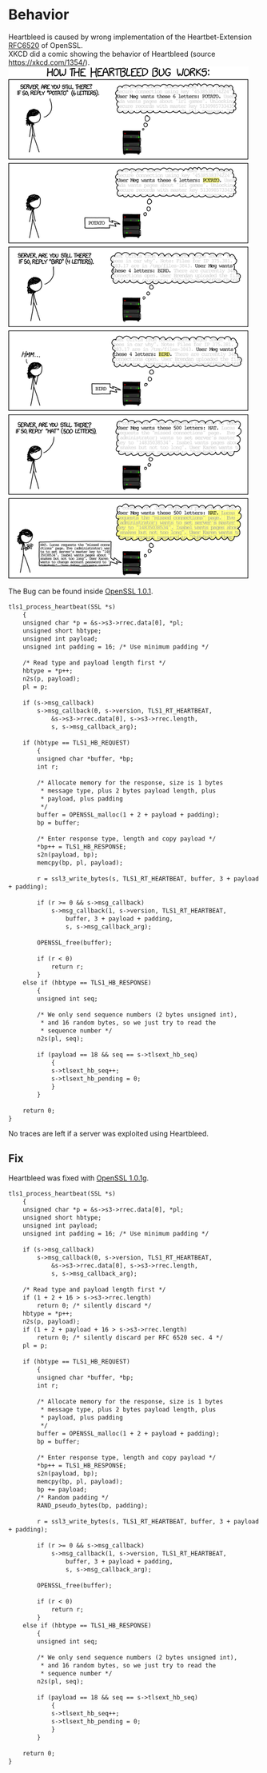 # Behavior
Heartbleed is caused by wrong implementation of the Heartbet-Extension [RFC6520](https://tools.ietf.org/html/rfc6520) of OpenSSL.  
XKCD did a comic showing the behavior of Heartbleed (source https://xkcd.com/1354/).
![XKCD Heartbleed](../assets/images/heartbleed_explanation.png)

The Bug can be found inside [OpenSSL 1.0.1](https://github.com/openssl/openssl/blob/4817504d069b4c5082161b02a22116ad75f822b1/ssl/t1_lib.c).  
```text/x-csrc{33}
tls1_process_heartbeat(SSL *s)
	{
	unsigned char *p = &s->s3->rrec.data[0], *pl;
	unsigned short hbtype;
	unsigned int payload;
	unsigned int padding = 16; /* Use minimum padding */

	/* Read type and payload length first */
	hbtype = *p++;
	n2s(p, payload);
	pl = p;

	if (s->msg_callback)
		s->msg_callback(0, s->version, TLS1_RT_HEARTBEAT,
			&s->s3->rrec.data[0], s->s3->rrec.length,
			s, s->msg_callback_arg);

	if (hbtype == TLS1_HB_REQUEST)
		{
		unsigned char *buffer, *bp;
		int r;

		/* Allocate memory for the response, size is 1 bytes
		 * message type, plus 2 bytes payload length, plus
		 * payload, plus padding
		 */
		buffer = OPENSSL_malloc(1 + 2 + payload + padding);
		bp = buffer;
		
		/* Enter response type, length and copy payload */
		*bp++ = TLS1_HB_RESPONSE;
		s2n(payload, bp);
		memcpy(bp, pl, payload);
		
		r = ssl3_write_bytes(s, TLS1_RT_HEARTBEAT, buffer, 3 + payload + padding);

		if (r >= 0 && s->msg_callback)
			s->msg_callback(1, s->version, TLS1_RT_HEARTBEAT,
				buffer, 3 + payload + padding,
				s, s->msg_callback_arg);

		OPENSSL_free(buffer);

		if (r < 0)
			return r;
		}
	else if (hbtype == TLS1_HB_RESPONSE)
		{
		unsigned int seq;
		
		/* We only send sequence numbers (2 bytes unsigned int),
		 * and 16 random bytes, so we just try to read the
		 * sequence number */
		n2s(pl, seq);
		
		if (payload == 18 && seq == s->tlsext_hb_seq)
			{
			s->tlsext_hb_seq++;
			s->tlsext_hb_pending = 0;
			}
		}

	return 0;
}
```  
No traces are left if a server was exploited using Heartbleed.  

## Fix
Heartbleed was fixed with [OpenSSL 1.0.1g](https://github.com/openssl/openssl/blob/731f431497f463f3a2a97236fe0187b11c44aead/ssl/t1_lib.c).
```text/x-csrc{13-20}
tls1_process_heartbeat(SSL *s)
	{
	unsigned char *p = &s->s3->rrec.data[0], *pl;
	unsigned short hbtype;
	unsigned int payload;
	unsigned int padding = 16; /* Use minimum padding */

	if (s->msg_callback)
		s->msg_callback(0, s->version, TLS1_RT_HEARTBEAT,
			&s->s3->rrec.data[0], s->s3->rrec.length,
			s, s->msg_callback_arg);

	/* Read type and payload length first */
	if (1 + 2 + 16 > s->s3->rrec.length)
		return 0; /* silently discard */
	hbtype = *p++;
	n2s(p, payload);
	if (1 + 2 + payload + 16 > s->s3->rrec.length)
		return 0; /* silently discard per RFC 6520 sec. 4 */
	pl = p;

	if (hbtype == TLS1_HB_REQUEST)
		{
		unsigned char *buffer, *bp;
		int r;

		/* Allocate memory for the response, size is 1 bytes
		 * message type, plus 2 bytes payload length, plus
		 * payload, plus padding
		 */
		buffer = OPENSSL_malloc(1 + 2 + payload + padding);
		bp = buffer;
		
		/* Enter response type, length and copy payload */
		*bp++ = TLS1_HB_RESPONSE;
		s2n(payload, bp);
		memcpy(bp, pl, payload);
		bp += payload;
		/* Random padding */
		RAND_pseudo_bytes(bp, padding);

		r = ssl3_write_bytes(s, TLS1_RT_HEARTBEAT, buffer, 3 + payload + padding);

		if (r >= 0 && s->msg_callback)
			s->msg_callback(1, s->version, TLS1_RT_HEARTBEAT,
				buffer, 3 + payload + padding,
				s, s->msg_callback_arg);

		OPENSSL_free(buffer);

		if (r < 0)
			return r;
		}
	else if (hbtype == TLS1_HB_RESPONSE)
		{
		unsigned int seq;
		
		/* We only send sequence numbers (2 bytes unsigned int),
		 * and 16 random bytes, so we just try to read the
		 * sequence number */
		n2s(pl, seq);
		
		if (payload == 18 && seq == s->tlsext_hb_seq)
			{
			s->tlsext_hb_seq++;
			s->tlsext_hb_pending = 0;
			}
		}

	return 0;
}
```
